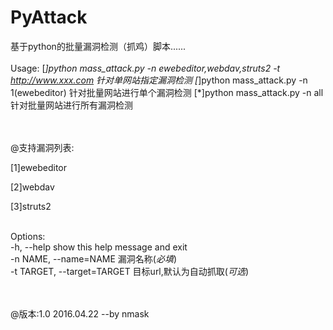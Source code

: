 # PyAttack

基于python的批量漏洞检测（抓鸡）脚本......
</br></br>
Usage:
[*]python  mass_attack.py -n ewebeditor,webdav,struts2 -t http://www.xxx.com    针对单网站指定漏洞检测
[*]python  mass_attack.py -n 1(ewebeditor)  针对批量网站进行单个漏洞检测
[*]python  mass_attack.py -n all    针对批量网站进行所有漏洞检测

</br></br>
@支持漏洞列表:</br>

[1]ewebeditor</br>

[2]webdav</br>

[3]struts2</br></br>


Options:
</br>
  -h, --help                    show this help message and exit
</br>
  -n NAME, --name=NAME          漏洞名称(*必填*)
</br>
  -t TARGET, --target=TARGET    目标url,默认为自动抓取(*可选*)
  
</br></br>
@版本:1.0           2016.04.22             --by  nmask

